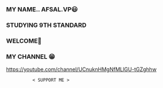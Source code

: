 ### MY NAME.. AFSAL.VP😃
<dev>


### STUDYING 9TH STANDARD
<dev>


### WELCOME👋
<dev>


### MY CHANNEL 😁
<dev> https://youtube.com/channel/UCnuknHMgNfMLlGU-tGZghhw

              < SUPPORT ME >
                
